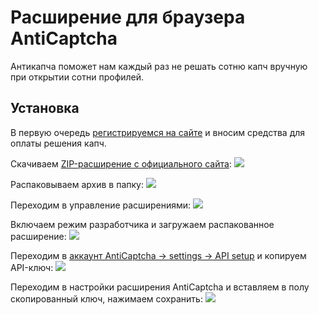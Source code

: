 # Расширение для браузера AntiCaptcha
Антикапча поможет нам каждый раз не решать сотню капч вручную при открытии сотни профилей.

## Установка
В первую очередь [регистрируемся на сайте](https://anti-captcha.com/clients/entrance/login) и вносим средства для оплаты решения капч.

Скачиваем [ZIP-расширение с официального сайта](https://antcpt.com/rus/download/google-chrome-options/manual-zip.html):
![](_attachments/77da0ffa6095108b09f82265c0ac8a6e.png)

Распаковываем архив в папку:
![](_attachments/64acfdafa5537196a3881ff94bd57e35.png)

Переходим в управление расширениями:
![](_attachments/d903da8aae232c7dcb2fc6b375081047.png)

Включаем режим разработчика и загружаем распакованное расширение:
![](_attachments/5a493da3d4c292e68979f5b48e20dd3e.png)

Переходим в [аккаунт AntiCaptcha -> settings -> API setup](https://anti-captcha.com/clients/settings/apisetup) и копируем API-ключ:
![](_attachments/9766339935934ae405f42a65af8efbc7.png)

Переходим в настройки расширения AntiCaptcha и вставляем в полу скопированный ключ, нажимаем сохранить:
![](_attachments/8fe0eb09ef9142e676ec6d9449649309.png)